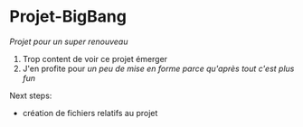 # Projet-BigBang
_Projet pour un super renouveau_
1. Trop content de voir ce projet émerger
2. J'en profite pour *un peu de mise en forme* _parce qu'après tout c'est plus fun_


Next steps: 
- création de fichiers relatifs au projet 
